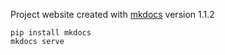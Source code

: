 Project website created with [mkdocs](http://www.mkdocs.org/) version 1.1.2

    pip install mkdocs
    mkdocs serve
